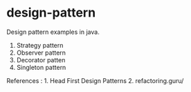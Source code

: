# design-pattern
Design pattern examples in java. 
1. Strategy pattern
2. Observer pattern
3. Decorator patten
4. Singleton pattern

References : 1. Head First Design Patterns
             2. refactoring.guru/
